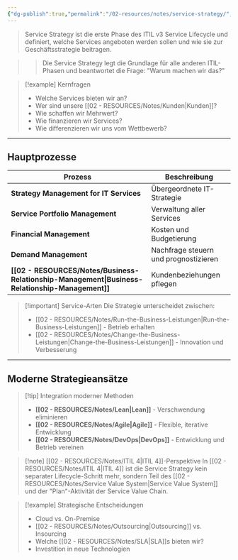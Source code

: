 ```yaml
---
{"dg-publish":true,"permalink":"/02-resources/notes/service-strategy/","tags":["informatik/management","GFN/LF06"],"noteIcon":"","updated":"2025-10-24T13:24:24.000+02:00"}
---
```



>Service Strategy ist die erste Phase des ITIL v3 Service Lifecycle und definiert, welche Services angeboten werden sollen und wie sie zur Geschäftsstrategie beitragen.

>>Die Service Strategy legt die Grundlage für alle anderen ITIL-Phasen und beantwortet die Frage: "Warum machen wir das?"

>[!example] Kernfragen
>- Welche Services bieten wir an?
>- Wer sind unsere [[02 - RESOURCES/Notes/Kunden\|Kunden]]?
>- Wie schaffen wir Mehrwert?
>- Wie finanzieren wir Services?
>- Wie differenzieren wir uns vom Wettbewerb?

---

## Hauptprozesse

|Prozess|Beschreibung|
|---|---|
|**Strategy Management for IT Services**|Übergeordnete IT-Strategie|
|**Service Portfolio Management**|Verwaltung aller Services|
|**Financial Management**|Kosten und Budgetierung|
|**Demand Management**|Nachfrage steuern und prognostizieren|
|**[[02 - RESOURCES/Notes/Business-Relationship-Management\|Business-Relationship-Management]]**|Kundenbeziehungen pflegen|

>[!important] Service-Arten
>Die Strategie unterscheidet zwischen:
>- [[02 - RESOURCES/Notes/Run-the-Business-Leistungen\|Run-the-Business-Leistungen]] - Betrieb erhalten
>- [[02 - RESOURCES/Notes/Change-the-Business-Leistungen\|Change-the-Business-Leistungen]] - Innovation und Verbesserung

---

## Moderne Strategieansätze

>[!tip] Integration moderner Methoden
>- **[[02 - RESOURCES/Notes/Lean\|Lean]]** - Verschwendung eliminieren
>- **[[02 - RESOURCES/Notes/Agile\|Agile]]** - Flexible, iterative Entwicklung
>- **[[02 - RESOURCES/Notes/DevOps\|DevOps]]** - Entwicklung und Betrieb vereinen

>[!note] [[02 - RESOURCES/Notes/ITIL 4\|ITIL 4]]-Perspektive
>In [[02 - RESOURCES/Notes/ITIL 4\|ITIL 4]] ist die Service Strategy kein separater Lifecycle-Schritt mehr, sondern Teil des [[02 - RESOURCES/Notes/Service Value System\|Service Value System]] und der "Plan"-Aktivität der Service Value Chain.

>[!example] Strategische Entscheidungen
>- Cloud vs. On-Premise
>- [[02 - RESOURCES/Notes/Outsourcing\|Outsourcing]] vs. Insourcing
>- Welche [[02 - RESOURCES/Notes/SLA\|SLA]]s bieten wir?
>- Investition in neue Technologien
